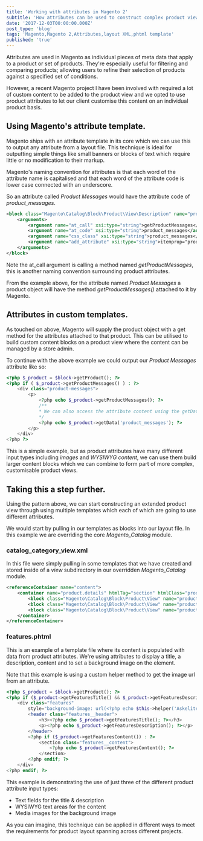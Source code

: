```yaml
---
title: 'Working with attributes in Magento 2'
subtitle: 'How attributes can be used to construct complex product views.'
date: '2017-12-03T00:00:00.000Z'
post_type: 'blog'
tags: 'Magento,Magento 2,Attributes,layout XML,phtml template'
published: 'true'
---
```


Attributes are used in Magento as individual pieces of meta data that apply to a product or set of products. They're especially useful for filtering and comparing products; allowing users to refine their selection of products against a specified set of conditions.

However, a recent Magento project I have been involved with required a lot of custom content to be added to the product view and we opted to use product attributes to let our client customise this content on an individual product basis.

## Using Magento's attribute template.
Magento ships with an attribute template in its core which we can use this to output any attribute from a layout file. This technique is ideal for outputting simple things like small banners or blocks of text which require little or no modification to their markup.

Magento's naming convention for attributes is that each word of the attribute name is capitalised and that each word of the attribute code is lower case connected with an underscore.

So an attribute called *Product Messages* would have the attribute code of *product_messages*.

```xml
<block class="Magento\Catalog\Block\Product\View\Description" name="product.info.messages" template="product/view/attribute.phtml" before="-">
    <arguments>
        <argument name="at_call" xsi:type="string">getProductMessages</argument>
        <argument name="at_code" xsi:type="string">product_messages</argument>
        <argument name="css_class" xsi:type="string">product_messages</argument>
        <argument name="add_attribute" xsi:type="string">itemprop="product_messages"</argument>
    </arguments>
</block>
```

Note the at_call argument is calling a method named *getProductMessages*, this is another naming convention surrounding product attributes.

From the example above, for the attribute named *Product Messages* a product object will have the method *getProductMessages()* attached to it by Magento.

## Attributes in custom templates.
As touched on above, Magento will supply the product object with a get method for the attributes attached to that product. This can be utilised to build custom content blocks on a product view where the content can be managed by a store admin.

To continue with the above example we could output our *Product Messages* attribute like so:

```php
<?php $_product = $block->getProduct(); ?>
<?php if ( $_product->getProductMessages() ) : ?>
    <div class="product-messages">
        <p>
            <?php echo $_product->getProductMessages(); ?>
            /**
            * We can also access the attribute content using the getData() method
            */
            <?php echo $_product->getData('product_messages'); ?>
        </p>
    </div>
<?php ?>
```

This is a simple example, but as product attributes have many different input types including *images* and *WYSIWYG content*, we can use them build larger content blocks which we can combine to form part of more complex, customisable product views.

## Taking this a step further.
Using the pattern above, we can start constructing an extended product view through using multiple templates which each of which are going to use different attributes.

We would start by pulling in our templates as blocks into our layout file. In this example we are overriding the core *Magento_Catalog* module.

### catalog\_category_view.xml
In this file were simply pulling in some templates that we have created and stored inside of a *view* subdirectory in our overridden *Magento_Catalog* module.
```xml
<referenceContainer name="content">
    <container name="product.details" htmlTag="section" htmlClass="product-details" htmlId="product-details" after="product.info.main">
        <block class="Magento\Catalog\Block\Product\View" name="product.info.details.overview" template="Magento_Catalog::product/view/detail.phtml" />
        <block class="Magento\Catalog\Block\Product\View" name="product.details.features" template="Magento_Catalog::product/view/features.phtml" />
        <block class="Magento\Catalog\Block\Product\View" name="product.details.specification" template="Magento_Catalog::product/view/specification.phtml" />
    </container>
</referenceContainer>
```

### features.phtml
This is an example of a template file where its content is populated with data from product attributes. We're using attributes to display a title, a description, content and to set a background image on the element.

Note that this example is using a custom helper method to get the image url from an attribute.

```php
<?php $_product = $block->getProduct(); ?>
<?php if ($_product->getFeaturesTitle() && $_product->getFeaturesDescription()) : ?>
    <div class="features"
        style="background-image: url(<?php echo $this->helper('Askelite\Product\Helper\Data')->getMediaUrl($_product->getData('features_background_image')); ?>);">
        <header class="features__header">
            <h3><?php echo $_product->getFeaturesTitle(); ?></h3>
            <p><?php echo $_product->getFeaturesDescription(); ?></p>
        </header>
        <?php if ($_product->getFeaturesContent()) : ?>
            <section class="features__content">
                <?php echo $_product->getFeaturesContent(); ?>
            </section>
        <?php endif; ?>
    </div>
<?php endif; ?>
```

This example is demonstrating the use of just three of the different product attribute input types:

- Text fields for the title & description
- WYSIWYG text areas for the content
- Media images for the background image

As you can imagine, this technique can be applied in different ways to meet the requirements for product layout spanning across different projects.
